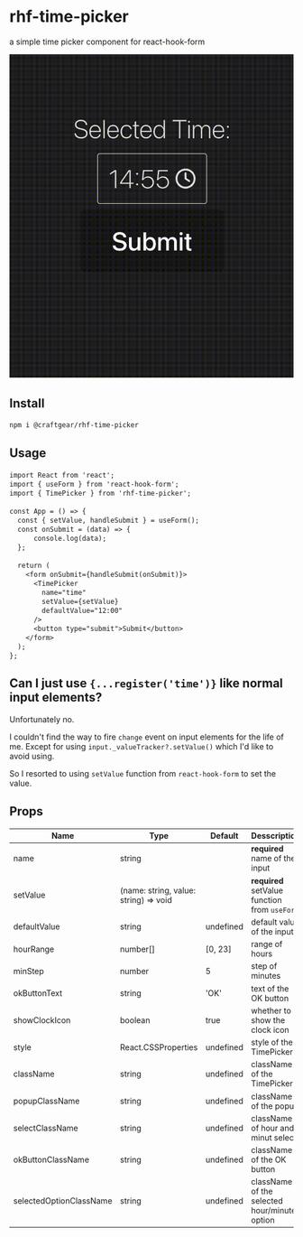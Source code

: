 # rhf-time-picker

a simple time picker component for react-hook-form


![gif](./images/time-picker.gif)


## Install

```bash
npm i @craftgear/rhf-time-picker
```

## Usage

```tsx
import React from 'react';
import { useForm } from 'react-hook-form';
import { TimePicker } from 'rhf-time-picker';

const App = () => {
  const { setValue, handleSubmit } = useForm();
  const onSubmit = (data) => {
      console.log(data);
  };

  return (
    <form onSubmit={handleSubmit(onSubmit)}>
      <TimePicker
        name="time"
        setValue={setValue}
        defaultValue="12:00"
      />
      <button type="submit">Submit</button>
    </form>
  );
};
```

## Can I just use `{...register('time')}` like normal input elements?
 
Unfortunately no.

I couldn't find the way to fire `change` event on input elements for the life of me.
Except for using `input._valueTracker?.setValue()` which I'd like to avoid using.

So I resorted to using `setValue` function from `react-hook-form` to set the value.

## Props

Name                    | Type                                  | Default   | Desscription
---                     | ---                                   | ---       | ---
name                    | string                                |           | **required** name of the input
setValue                | (name: string, value: string) => void |           | **required** setValue function from `useForm`
defaultValue            | string                                | undefined | default value of the input
hourRange               | number[]                              | [0, 23]   | range of hours
minStep                 | number                                | 5         | step of minutes
okButtonText            | string                                | 'OK'      | text of the OK button
showClockIcon           | boolean                               | true      | whether to show the clock icon
style                   | React.CSSProperties                   | undefined | style of the TimePicker
className               | string                                | undefined | className of the TimePicker 
popupClassName          | string                                | undefined | className of the popup
selectClassName         | string                                | undefined | className of hour and minut select
okButtonClassName       | string                                | undefined | className of the OK button
selectedOptionClassName | string                                | undefined | className of the selected hour/minute option

